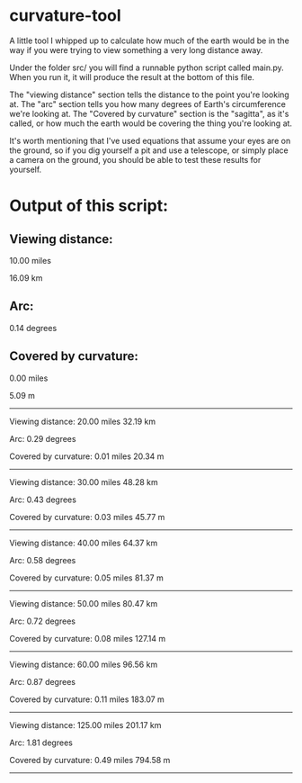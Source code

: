 # curvature-tool
A little tool I whipped up to calculate how much of the earth would be in the way if you were trying to view something a very long distance away.

Under the folder src/ you will find a runnable python script called main.py.
When you run it, it will produce the result at the bottom of this file.

The "viewing distance" section tells the distance to the point you're looking at.
The "arc" section tells you how many degrees of Earth's circumference we're looking at.
The "Covered by curvature" section is the "sagitta", as it's called, or how much the earth would be covering the thing you're looking at.

It's worth mentioning that I've used equations that assume your eyes are on the ground, so if you dig yourself a pit and use a telescope, or simply place a camera on the ground, you should be able to test these results for yourself.

# Output of this script:

## Viewing distance:

10.00 miles

16.09 km

## Arc:

0.14 degrees

## Covered by curvature:

0.00 miles

5.09 m

-----

Viewing distance:
20.00 miles
32.19 km

Arc:
0.29 degrees

Covered by curvature:
0.01 miles
20.34 m

-----

Viewing distance:
30.00 miles
48.28 km

Arc:
0.43 degrees

Covered by curvature:
0.03 miles
45.77 m

-----

Viewing distance:
40.00 miles
64.37 km

Arc:
0.58 degrees

Covered by curvature:
0.05 miles
81.37 m

-----

Viewing distance:
50.00 miles
80.47 km

Arc:
0.72 degrees

Covered by curvature:
0.08 miles
127.14 m

-----

Viewing distance:
60.00 miles
96.56 km

Arc:
0.87 degrees

Covered by curvature:
0.11 miles
183.07 m

-----

Viewing distance:
125.00 miles
201.17 km

Arc:
1.81 degrees

Covered by curvature:
0.49 miles
794.58 m

-----

